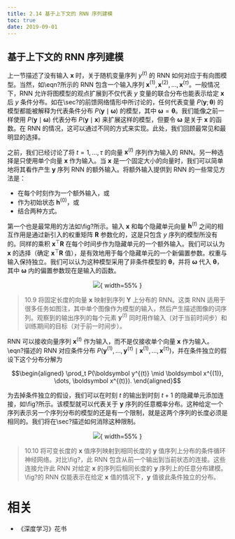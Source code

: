 ```yaml
---
title: 2.14 基于上下文的 RNN 序列建模
toc: true
date: 2019-09-01
---
```


## 基于上下文的 RNN 序列建模

上一节描述了没有输入 $\boldsymbol x$ 时，关于随机变量序列 $y^{(t)}$ 的 RNN 如何对应于有向图模型。当然，如\eqn?所示的 RNN 包含一个输入序列 $\boldsymbol x^{(1)},\boldsymbol x^{(2)},\dots,\boldsymbol x^{(\tau)}$。一般情况下，RNN 允许将图模型的观点扩展到不仅代表 $y$ 变量的联合分布也能表示给定 $\boldsymbol x$ 后 $y$ 条件分布。如在\sec?的前馈网络情形中所讨论的，任何代表变量 $P(\boldsymbol y;\boldsymbol \theta)$ 的模型都能被解释为代表条件分布 $P(\boldsymbol y \mid \boldsymbol \omega)$ 的模型，其中 $\boldsymbol \omega=\boldsymbol \theta$。我们能像之前一样使用 $P(\boldsymbol y \mid \boldsymbol \omega)$ 代表分布 $P(\boldsymbol y \mid \boldsymbol x)$ 来扩展这样的模型，但要令 $\boldsymbol \omega$ 是关于 $\boldsymbol x$ 的函数。在 RNN 的情况，这可以通过不同的方式来实现。此处，我们回顾最常见和最明显的选择。


之前，我们已经讨论了将 $t =1, \dots, \tau$ 的向量 $\boldsymbol x^{(t)}$ 序列作为输入的 RNN。另一种选择是只使用单个向量 $\boldsymbol x$ 作为输入。当 $\boldsymbol x$ 是一个固定大小的向量时，我们可以简单地将其看作产生 $\boldsymbol y$ 序列 RNN 的额外输入。将额外输入提供到 RNN 的一些常见方法是：



- 在每个时刻作为一个额外输入，或
- 作为初始状态 $\boldsymbol h^{(0)}$，或
- 结合两种方式。



第一个也是最常用的方法如\fig?所示。输入 $\boldsymbol x$ 和每个隐藏单元向量 $\boldsymbol h^{(t)}$ 之间的相互作用是通过新引入的权重矩阵 $\boldsymbol R$ 参数化的，这是只包含 $y$ 序列的模型所没有的。同样的乘积 $\boldsymbol x^\top\boldsymbol R$ 在每个时间步作为隐藏单元的一个额外输入。我们可以认为 $\boldsymbol x$ 的选择（确定 $\boldsymbol x^\top\boldsymbol R$ 值），是有效地用于每个隐藏单元的一个新偏置参数。权重与输入保持独立。我们可以认为这种模型采用了非条件模型的 $\boldsymbol \theta$，并将 $\boldsymbol \omega$ 代入 $\boldsymbol \theta$，其中 $\boldsymbol \omega$ 内的偏置参数现在是输入的函数。

<center>

![](http://images.iterate.site/blog/image/20190718/8S9ArommpRQr.png?imageslim){ width=55% }

</center>

> 10.9 将固定长度的向量 $\boldsymbol x$ 映射到序列 $\boldsymbol Y$ 上分布的 RNN。这类 RNN 适用于很多任务如图注，其中单个图像作为模型的输入，然后产生描述图像的词序列。观察到的输出序列的每个元素 $\boldsymbol y^{(t)}$ 同时用作输入（对于当前时间步）和训练期间的目标（对于前一时间步）。



RNN 可以接收向量序列 $\boldsymbol x^{(t)}$ 作为输入，而不是仅接收单个向量 $\boldsymbol x$ 作为输入。\eqn?描述的 RNN 对应条件分布 $P(\boldsymbol y^{(1)}, \dots, \boldsymbol y^{(\tau)} \mid \boldsymbol x^{(1)}, \dots, \boldsymbol x^{(\tau)})$，并在条件独立的假设下这个分布分解为


$$\begin{aligned}
 \prod_t P(\boldsymbol y^{(t)} \mid \boldsymbol x^{(1)}, \dots, \boldsymbol x^{(t)}).
\end{aligned}$$


为去掉条件独立的假设，我们可以在时刻 $t$ 的输出到时刻 $t+1$ 的隐藏单元添加连接，如\fig?所示。该模型就可以代表关于 $\boldsymbol y$ 序列的任意概率分布。这种给定一个序列表示另一个序列分布的模型的还是有一个限制，就是这两个序列的长度必须是相同的。我们将在\sec?描述如何消除这种限制。

<center>

![](http://images.iterate.site/blog/image/20190718/iJNVdQrlhLm0.png?imageslim){ width=55% }

</center>

> 10.10 将可变长度的 $\boldsymbol x$ 值序列映射到相同长度的 $\boldsymbol y$ 值序列上分布的条件循环神经网络。对比\fig?，此 RNN 包含从前一个输出到当前状态的连接。这些连接允许此 RNN 对给定 $\boldsymbol x$ 的序列后相同长度的 $\boldsymbol y$ 序列上的任意分布建模。\fig?的 RNN 仅能表示在给定 $\boldsymbol x$ 值的情况下，$\boldsymbol y$ 值彼此条件独立的分布。



# 相关

- 《深度学习》花书
